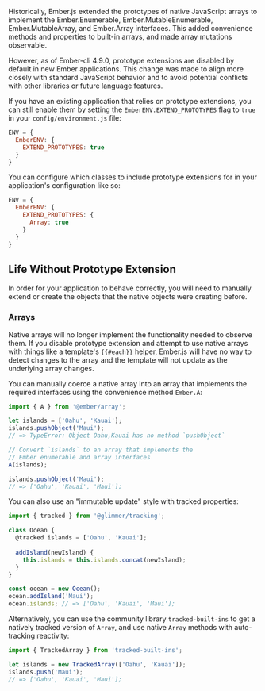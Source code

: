 Historically, Ember.js extended the prototypes of native JavaScript arrays to implement the Ember.Enumerable, Ember.MutableEnumerable, Ember.MutableArray, and Ember.Array interfaces. This added convenience methods and properties to built-in arrays, and made array mutations observable.

However, as of Ember-cli 4.9.0, prototype extensions are disabled by default in new Ember applications. This change was made to align more closely with standard JavaScript behavior and to avoid potential conflicts with other libraries or future language features.

If you have an existing application that relies on prototype extensions, you can still enable them by setting the `EmberENV.EXTEND_PROTOTYPES` flag to `true` in your `config/environment.js` file:

```javascript {data-filename=config/environment.js}
ENV = {
  EmberENV: {
    EXTEND_PROTOTYPES: true
  }
}
```

You can configure which classes to include prototype extensions
for in your application's configuration like so:

```javascript {data-filename=config/environment.js}
ENV = {
  EmberENV: {
    EXTEND_PROTOTYPES: {
      Array: true
    }
  }
}
```

## Life Without Prototype Extension

In order for your application to behave correctly, you will need to
manually extend or create the objects that the native objects were
creating before.

### Arrays

Native arrays will no longer implement the functionality needed to
observe them. If you disable prototype extension and attempt to use
native arrays with things like a template's `{{#each}}` helper, Ember.js
will have no way to detect changes to the array and the template will
not update as the underlying array changes.

You can manually coerce a native array into an array that implements the
required interfaces using the convenience method `Ember.A`:

```javascript
import { A } from '@ember/array';

let islands = ['Oahu', 'Kauai'];
islands.pushObject('Maui');
// => TypeError: Object Oahu,Kauai has no method `pushObject`

// Convert `islands` to an array that implements the
// Ember enumerable and array interfaces
A(islands);

islands.pushObject('Maui');
// => ['Oahu', 'Kauai', 'Maui'];
```

You can also use an "immutable update" style with tracked properties:

```javascript
import { tracked } from '@glimmer/tracking';

class Ocean {
  @tracked islands = ['Oahu', 'Kauai'];
  
  addIsland(newIsland) {
    this.islands = this.islands.concat(newIsland);
  }
}

const ocean = new Ocean();
ocean.addIsland('Maui');
ocean.islands; // => ['Oahu', 'Kauai', 'Maui'];
```

Alternatively, you can use the community library `tracked-built-ins`
to get a natively tracked version of `Array`, and use native `Array`
methods with auto-tracking reactivity:

```javascript
import { TrackedArray } from 'tracked-built-ins';

let islands = new TrackedArray(['Oahu', 'Kauai']);
islands.push('Maui');
// => ['Oahu', 'Kauai', 'Maui'];
```

<!-- eof - needed for pages that end in a code block  -->
